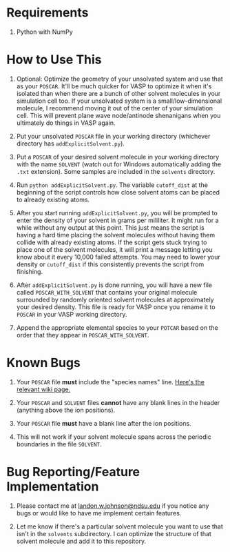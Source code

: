 # Requirements

1. Python with NumPy





# How to Use This

1. Optional: Optimize the geometry of your unsolvated system and use that as your `POSCAR`. It'll be much quicker for VASP to optimize it when it's isolated than when there are a bunch of other solvent molecules in your simulation cell too. If your unsolvated system is a small/low-dimensional molecule, I recommend moving it out of the center of your simulation cell. This will prevent plane wave node/antinode shenanigans when you ultimately do things in VASP again.

1. Put your unsolvated `POSCAR` file in your working directory (whichever directory has `addExplicitSolvent.py`).

1. Put a `POSCAR` of your desired solvent molecule in your working directory with the name `SOLVENT` (watch out for Windows automatically adding the `.txt` extension). Some samples are included in the `solvents` directory.

1. Run `python addExplicitSolvent.py`. The variable `cutoff_dist` at the beginning of the script controls how close solvent atoms can be placed to already existing atoms.

1. After you start running `addExplicitSolvent.py`, you will be prompted to enter the density of your solvent in grams per mililiter. It might run for a while without any output at this point. This just means the script is having a hard time placing the solvent molecules without having them collide with already existing atoms. If the script gets stuck trying to place one of the solvent molecules, it will print a message letting you know about it every 10,000 failed attempts. You may need to lower your density or `cutoff_dist` if this consistently prevents the script from finishing.

1. After `addExplicitSolvent.py` is done running, you will have a new file called `POSCAR_WITH_SOLVENT` that contains your original molecule surrounded by randomly oriented solvent molecules at approximately your desired density. This file is ready for VASP once you rename it to `POSCAR` in your VASP working directory.

1. Append the appropriate elemental species to your `POTCAR` based on the order that they appear in `POSCAR_WITH_SOLVENT`.





# Known Bugs

1. Your `POSCAR` file **must** include the "species names" line. [Here's the relevant wiki page.](https://www.vasp.at/wiki/POSCAR)

1. Your `POSCAR` and `SOLVENT` files **cannot** have any blank lines in the header (anything above the ion positions).

1. Your `POSCAR` file **must** have a blank line after the ion positions.

1. This will not work if your solvent molecule spans across the periodic boundaries in the file `SOLVENT`.





# Bug Reporting/Feature Implementation

1. Please contact me at landon.w.johnson@ndsu.edu if you notice any bugs or would like to have me implement certain features.

1. Let me know if there's a particular solvent molecule you want to use that isn't in the `solvents` subdirectory. I can optimize the structure of that solvent molecule and add it to this repository.